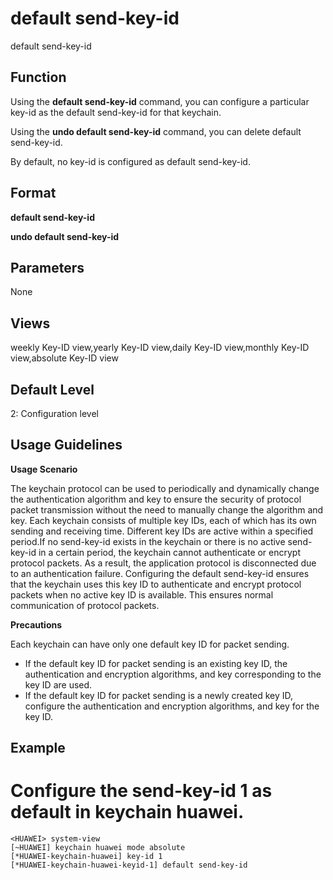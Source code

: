 default send-key-id
===================

default send-key-id

Function
--------



Using the **default send-key-id** command, you can configure a particular key-id as the default send-key-id for that keychain.

Using the **undo default send-key-id** command, you can delete default send-key-id.



By default, no key-id is configured as default send-key-id.


Format
------

**default send-key-id**

**undo default send-key-id**


Parameters
----------

None

Views
-----

weekly Key-ID view,yearly Key-ID view,daily Key-ID view,monthly Key-ID view,absolute Key-ID view


Default Level
-------------

2: Configuration level


Usage Guidelines
----------------

**Usage Scenario**



The keychain protocol can be used to periodically and dynamically change the authentication algorithm and key to ensure the security of protocol packet transmission without the need to manually change the algorithm and key. Each keychain consists of multiple key IDs, each of which has its own sending and receiving time. Different key IDs are active within a specified period.If no send-key-id exists in the keychain or there is no active send-key-id in a certain period, the keychain cannot authenticate or encrypt protocol packets. As a result, the application protocol is disconnected due to an authentication failure. Configuring the default send-key-id ensures that the keychain uses this key ID to authenticate and encrypt protocol packets when no active key ID is available. This ensures normal communication of protocol packets.



**Precautions**

Each keychain can have only one default key ID for packet sending.

* If the default key ID for packet sending is an existing key ID, the authentication and encryption algorithms, and key corresponding to the key ID are used.
* If the default key ID for packet sending is a newly created key ID, configure the authentication and encryption algorithms, and key for the key ID.


Example
-------

# Configure the send-key-id 1 as default in keychain huawei.
```
<HUAWEI> system-view
[~HUAWEI] keychain huawei mode absolute
[*HUAWEI-keychain-huawei] key-id 1
[*HUAWEI-keychain-huawei-keyid-1] default send-key-id

```